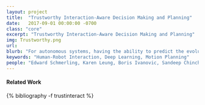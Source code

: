 ```yaml
---
layout: project
title:  "Trustworthy Interaction-Aware Decision Making and Planning"
date:   2017-09-01 00:00:00 -0700
class: "core"
excerpt: "Trustworthy Interaction-Aware Decision Making and Planning"
img: Trustworthy.png
url: 
blurb: "For autonomous systems, having the ability to predict the evolution of their surroundings is essential for safe, reliable, and efficient operation. Prediction is especially important when the autonomous system must interact and “negotiate” with humans, whether it be in settings that are cooporative, adversarial, or anywhere in between. This line of research involves quantifying the relative likelihoods of multiple, possibly highly distinct futures for interactive scenarios, planning strategies such that the autonomous agent is cognizant of how the human may respond, developing models that are offer transparency into the autonomous agent’s decision making process, and designing safe human-in-the-loop testing methodologies to validate our models and planning algorithms."
keywords: "Human-Robot Interaction, Deep Learning, Motion Planning"
people: "Edward Schmerling, Karen Leung, Boris Ivanovic, Sandeep Chinchali"
---
```


<h4 class="bibliography">Related Work</h4>
<div class="project_bib">
{% bibliography -f trustinteract %}
</div>
